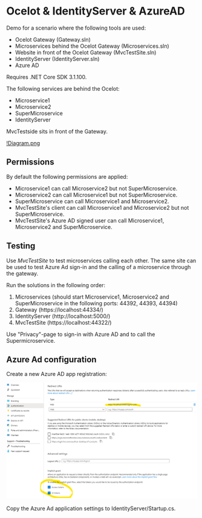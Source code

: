 # Ocelot & IdentityServer & AzureAD

Demo for a scenario where the following tools are used:

* Ocelot Gateway (Gateway.sln)
* Microservices behind the Ocelot Gateway (Microservices.sln)
* Website in front of the Ocelot Gateway (MvcTestSite.sln) 
* IdentityServer (IdentityServer.sln)
* Azure AD

Requires .NET Core SDK 3.1.100.

The following services are behind the Ocelot:
* Microservice1
* Microservice2
* SuperMicroservice
* IdentityServer

MvcTestside sits in front of the Gateway.

[!Diagram.png]()

## Permissions

By default the following permissions are applied:

* Microservice1 can call Microservice2 but not SuperMicroservice.
* Microservice2 can call Microservice1 but not SuperMicroservice.
* SuperMicroservice can call Microservice1 and Microservice2.
* MvcTestSite's client can call Microservice1 and Microservice2 but not SuperMicroservice.
* MvcTestSite's Azure AD signed user can call Microservice1, Microservice2 and SuperMicroservice.

## Testing

Use *MvcTestSite* to test microservices calling each other. The same site can be used to test Azure Ad sign-in and the calling of a microservice through the gateway.

Run the solutions in the following order:

1. Microservices (should start Microservice1, Microservice2 and SuperMicroservice in the following ports: 44392, 44393, 44394)
2. Gateway (https://localhost:44334/)
3. IdentityServer (http://localhost:5000/)
4. MvcTestSite (https://localhost:44322/)

Use "Privacy"-page to sign-in with Azure AD and to call the Supermicroservice.

## Azure Ad configuration
Create a new Azure AD app registration:

![](azuread.png)

Copy the Azure Ad application settings to IdentityServer/Startup.cs.
